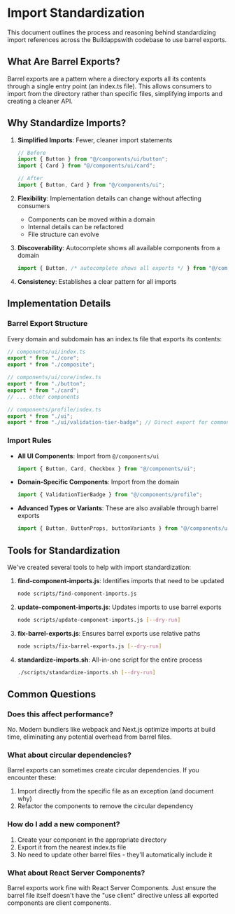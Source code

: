 # Import Standardization

This document outlines the process and reasoning behind standardizing import references across the Buildappswith codebase to use barrel exports.

## What Are Barrel Exports?

Barrel exports are a pattern where a directory exports all its contents through a single entry point (an index.ts file). This allows consumers to import from the directory rather than specific files, simplifying imports and creating a cleaner API.

## Why Standardize Imports?

1. **Simplified Imports**: Fewer, cleaner import statements
   ```typescript
   // Before
   import { Button } from "@/components/ui/button";
   import { Card } from "@/components/ui/card";
   
   // After
   import { Button, Card } from "@/components/ui";
   ```

2. **Flexibility**: Implementation details can change without affecting consumers
   - Components can be moved within a domain
   - Internal details can be refactored
   - File structure can evolve

3. **Discoverability**: Autocomplete shows all available components from a domain
   ```typescript
   import { Button, /* autocomplete shows all exports */ } from "@/components/ui";
   ```

4. **Consistency**: Establishes a clear pattern for all imports

## Implementation Details

### Barrel Export Structure

Every domain and subdomain has an index.ts file that exports its contents:

```typescript
// components/ui/index.ts
export * from "./core";
export * from "./composite";

// components/ui/core/index.ts
export * from "./button";
export * from "./card";
// ... other components

// components/profile/index.ts
export * from "./ui";
export * from "./ui/validation-tier-badge"; // Direct export for common components
```

### Import Rules

- **All UI Components**: Import from `@/components/ui`
  ```typescript
  import { Button, Card, Checkbox } from "@/components/ui";
  ```

- **Domain-Specific Components**: Import from the domain
  ```typescript
  import { ValidationTierBadge } from "@/components/profile";
  ```

- **Advanced Types or Variants**: These are also available through barrel exports
  ```typescript
  import { Button, ButtonProps, buttonVariants } from "@/components/ui";
  ```

## Tools for Standardization

We've created several tools to help with import standardization:

1. **find-component-imports.js**: Identifies imports that need to be updated
   ```bash
   node scripts/find-component-imports.js
   ```

2. **update-component-imports.js**: Updates imports to use barrel exports
   ```bash
   node scripts/update-component-imports.js [--dry-run]
   ```

3. **fix-barrel-exports.js**: Ensures barrel exports use relative paths
   ```bash
   node scripts/fix-barrel-exports.js [--dry-run]
   ```

4. **standardize-imports.sh**: All-in-one script for the entire process
   ```bash
   ./scripts/standardize-imports.sh [--dry-run]
   ```

## Common Questions

### Does this affect performance?

No. Modern bundlers like webpack and Next.js optimize imports at build time, eliminating any potential overhead from barrel files.

### What about circular dependencies?

Barrel exports can sometimes create circular dependencies. If you encounter these:

1. Import directly from the specific file as an exception (and document why)
2. Refactor the components to remove the circular dependency

### How do I add a new component?

1. Create your component in the appropriate directory
2. Export it from the nearest index.ts file
3. No need to update other barrel files - they'll automatically include it

### What about React Server Components?

Barrel exports work fine with React Server Components. Just ensure the barrel file itself doesn't have the "use client" directive unless all exported components are client components.
